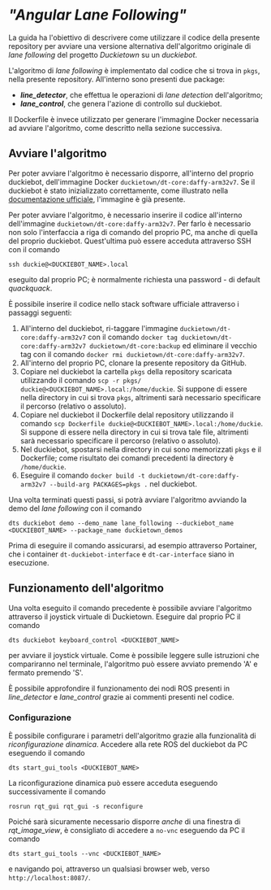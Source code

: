 # *"Angular Lane Following"*
La guida ha l'obiettivo di descrivere come utilizzare il codice della presente repository per avviare una versione alternativa dell'algoritmo originale di *lane following* del progetto *Duckietown* su un *duckiebot*. 

L'algoritmo di *lane following* è implementato dal codice che si trova in `pkgs`, nella presente repository. All'interno sono presenti due package:

 - ***line_detector***, che effettua le operazioni di *lane detection* dell'algoritmo;
 - ***lane_control***, che genera l'azione di controllo sul duckiebot.

Il Dockerfile è invece utilizzato per generare l'immagine Docker necessaria ad avviare l'algoritmo, come descritto nella sezione successiva.


## Avviare l'algoritmo
Per poter avviare l'algoritmo è necessario disporre, all'interno del proprio duckiebot, dell'immagine Docker `duckietown/dt-core:daffy-arm32v7`. Se il duckiebot è stato inizializzato correttamente, come illustrato nella [documentazione ufficiale](https://docs.duckietown.org/daffy/opmanual_duckiebot/out/setup_duckiebot.html), l'immagine è già presente. 

Per poter avviare l'algoritmo, è necessario inserire il codice all'interno dell'immagine `duckietown/dt-core:daffy-arm32v7`. Per farlo è necessario non solo l'interfaccia a riga di comando del proprio PC, ma anche di quella del proprio duckiebot. Quest'ultima può essere acceduta attraverso SSH con il comando

    ssh duckie@<DUCKIEBOT_NAME>.local

eseguito dal proprio PC; è normalmente richiesta una password - di default *quackquack*.

È possibile inserire il codice nello stack software ufficiale attraverso i passaggi seguenti:

 1. All'interno del duckiebot, ri-taggare l'immagine `duckietown/dt-core:daffy-arm32v7` con il comando `docker tag duckietown/dt-core:daffy-arm32v7 duckietown/dt-core:backup` ed eliminare il vecchio tag con il comando `docker rmi duckietown/dt-core:daffy-arm32v7`.
 2. All'interno del proprio PC, clonare la presente repository da GitHub.
 3. Copiare nel duckiebot la cartella `pkgs` della repository scaricata utilizzando il comando `scp -r pkgs/ duckie@<DUCKIEBOT_NAME>.local:/home/duckie`. Si suppone di essere nella directory in cui si trova `pkgs`, altrimenti sarà necessario specificare il percorso (relativo o assoluto).
 6. Copiare nel duckiebot il Dockerfile delal repository utilizzando il comando `scp Dockerfile duckie@<DUCKIEBOT_NAME>.local:/home/duckie`. Si suppone di essere nella directory in cui si trova tale file, altrimenti sarà necessario specificare il percorso (relativo o assoluto).
 8. Nel duckiebot, spostarsi nella directory in cui sono memorizzati `pkgs` e il Dockerfile; come risultato dei comandi precedenti la directory è `/home/duckie`.
 9. Eseguire il comando `docker build -t duckietown/dt-core:daffy-arm32v7 --build-arg PACKAGES=pkgs .` nel duckiebot.

Una volta terminati questi passi, si potrà avviare l'algoritmo avviando la demo del *lane following* con il comando

    dts duckiebot demo --demo_name lane_following --duckiebot_name <DUCKIEBOT_NAME> --package_name duckietown_demos

Prima di eseguire il comando assicurarsi, ad esempio attraverso Portainer, che i container `dt-duckiebot-interface` e `dt-car-interface` siano in esecuzione.

## Funzionamento dell'algoritmo
Una volta eseguito il comando precedente è possibile avviare l'algoritmo attraverso il joystick virtuale di Duckietown. Eseguire dal proprio PC il comando

    dts duckiebot keyboard_control <DUCKIEBOT_NAME>


per avviare il joystick virtuale. Come è possibile leggere sulle istruzioni che compariranno nel terminale, l'algoritmo può essere avviato premendo 'A' e fermato premendo 'S'. 

È possibile approfondire il funzionamento dei nodi ROS presenti in *line_detector* e *lane_control* grazie ai commenti presenti nel codice.

### Configurazione
È possibile configurare i parametri dell'algoritmo grazie alla funzionalità di *riconfigurazione dinamica*. 
Accedere alla rete ROS del duckiebot da PC eseguendo il comando 

    dts start_gui_tools <DUCKIEBOT_NAME>

La riconfigurazione dinamica può essere acceduta eseguendo successivamente il comando

    rosrun rqt_gui rqt_gui -s reconfigure 

Poiché sarà sicuramente necessario disporre *anche* di una finestra di *rqt_image_view*, è consigliato di accedere a `no-vnc` eseguendo da PC il comando 

    dts start_gui_tools --vnc <DUCKIEBOT_NAME>

e navigando poi, attraverso un qualsiasi browser web, verso `http://localhost:8087/`.
